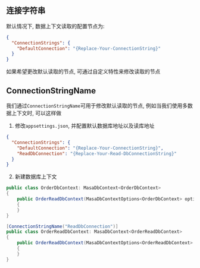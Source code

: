 ﻿## 连接字符串

默认情况下, 数据上下文读取的配置节点为:

``` appsettings.json
{
  "ConnectionStrings": {
    "DefaultConnection": "{Replace-Your-ConnectionString}"
  }
}
```

如果希望更改默认读取的节点, 可通过自定义特性来修改读取的节点

## ConnectionStringName

我们通过`ConnectionStringName`可用于修改默认读取的节点, 例如当我们使用多数据上下文时, 可以这样做

1. 修改`appsettings.json`, 并配置默认数据库地址以及读库地址

``` appsettings.json
{
  "ConnectionStrings": {
    "DefaultConnection": "{Replace-Your-ConnectionString}",
    "ReadDbConnection": "{Replace-Your-Read-DbConnectionString}"
  }
}
```

2. 新建数据库上下文

```csharp
public class OrderDbContext: MasaDbContext<OrderDbContext>
{
    public OrderReadDbContext(MasaDbContextOptions<OrderDbContext> options) : base(options)
    {
    }
}

[ConnectionStringName("ReadDbConnection")]
public class OrderReadDbContext: MasaDbContext<OrderReadDbContext>
{
    public OrderReadDbContext(MasaDbContextOptions<OrderReadDbContext> options) : base(options)
    {
    }
}
```